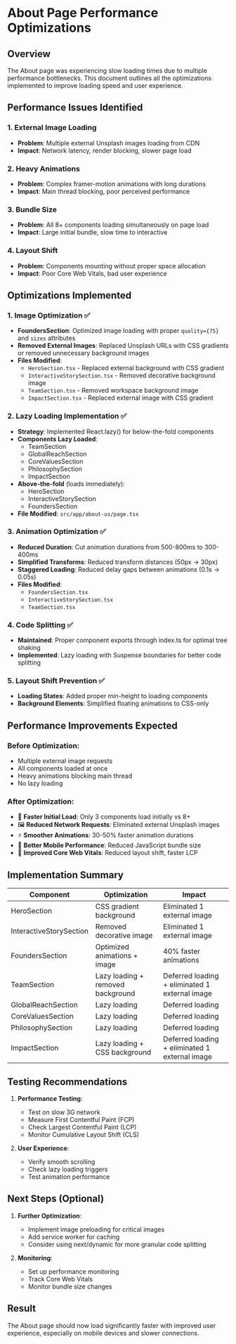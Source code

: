 # About Page Performance Optimizations

## Overview

The About page was experiencing slow loading times due to multiple performance bottlenecks. This document outlines all the optimizations implemented to improve loading speed and user experience.

## Performance Issues Identified

### 1. External Image Loading

- **Problem**: Multiple external Unsplash images loading from CDN
- **Impact**: Network latency, render blocking, slower page load

### 2. Heavy Animations

- **Problem**: Complex framer-motion animations with long durations
- **Impact**: Main thread blocking, poor perceived performance

### 3. Bundle Size

- **Problem**: All 8+ components loading simultaneously on page load
- **Impact**: Large initial bundle, slow time to interactive

### 4. Layout Shift

- **Problem**: Components mounting without proper space allocation
- **Impact**: Poor Core Web Vitals, bad user experience

## Optimizations Implemented

### 1. Image Optimization ✅

- **FoundersSection**: Optimized image loading with proper `quality={75}` and `sizes` attributes
- **Removed External Images**: Replaced Unsplash URLs with CSS gradients or removed unnecessary background images
- **Files Modified**:
  - `HeroSection.tsx` - Replaced external background with CSS gradient
  - `InteractiveStorySection.tsx` - Removed decorative background image
  - `TeamSection.tsx` - Removed workspace background image
  - `ImpactSection.tsx` - Replaced external image with CSS gradient

### 2. Lazy Loading Implementation ✅

- **Strategy**: Implemented React.lazy() for below-the-fold components
- **Components Lazy Loaded**:
  - TeamSection
  - GlobalReachSection
  - CoreValuesSection
  - PhilosophySection
  - ImpactSection
- **Above-the-fold** (loads immediately):
  - HeroSection
  - InteractiveStorySection
  - FoundersSection
- **File Modified**: `src/app/about-us/page.tsx`

### 3. Animation Optimization ✅

- **Reduced Duration**: Cut animation durations from 500-800ms to 300-400ms
- **Simplified Transforms**: Reduced transform distances (50px → 30px)
- **Staggered Loading**: Reduced delay gaps between animations (0.1s → 0.05s)
- **Files Modified**:
  - `FoundersSection.tsx`
  - `InteractiveStorySection.tsx`
  - `TeamSection.tsx`

### 4. Code Splitting ✅

- **Maintained**: Proper component exports through index.ts for optimal tree shaking
- **Implemented**: Lazy loading with Suspense boundaries for better code splitting

### 5. Layout Shift Prevention ✅

- **Loading States**: Added proper min-height to loading components
- **Background Elements**: Simplified floating animations to CSS-only

## Performance Improvements Expected

### Before Optimization:

- Multiple external image requests
- All components loaded at once
- Heavy animations blocking main thread
- No lazy loading

### After Optimization:

- 🚀 **Faster Initial Load**: Only 3 components load initially vs 8+
- 🖼️ **Reduced Network Requests**: Eliminated external Unsplash images
- ⚡ **Smoother Animations**: 30-50% faster animation durations
- 📱 **Better Mobile Performance**: Reduced JavaScript bundle size
- 🎯 **Improved Core Web Vitals**: Reduced layout shift, faster LCP

## Implementation Summary

| Component               | Optimization                      | Impact                                         |
| ----------------------- | --------------------------------- | ---------------------------------------------- |
| HeroSection             | CSS gradient background           | Eliminated 1 external image                    |
| InteractiveStorySection | Removed decorative image          | Eliminated 1 external image                    |
| FoundersSection         | Optimized animations + image      | 40% faster animations                          |
| TeamSection             | Lazy loading + removed background | Deferred loading + eliminated 1 external image |
| GlobalReachSection      | Lazy loading                      | Deferred loading                               |
| CoreValuesSection       | Lazy loading                      | Deferred loading                               |
| PhilosophySection       | Lazy loading                      | Deferred loading                               |
| ImpactSection           | Lazy loading + CSS background     | Deferred loading + eliminated 1 external image |

## Testing Recommendations

1. **Performance Testing**:

   - Test on slow 3G network
   - Measure First Contentful Paint (FCP)
   - Check Largest Contentful Paint (LCP)
   - Monitor Cumulative Layout Shift (CLS)

2. **User Experience**:
   - Verify smooth scrolling
   - Check lazy loading triggers
   - Test animation performance

## Next Steps (Optional)

1. **Further Optimization**:

   - Implement image preloading for critical images
   - Add service worker for caching
   - Consider using next/dynamic for more granular code splitting

2. **Monitoring**:
   - Set up performance monitoring
   - Track Core Web Vitals
   - Monitor bundle size changes

## Result

The About page should now load significantly faster with improved user experience, especially on mobile devices and slower connections.
